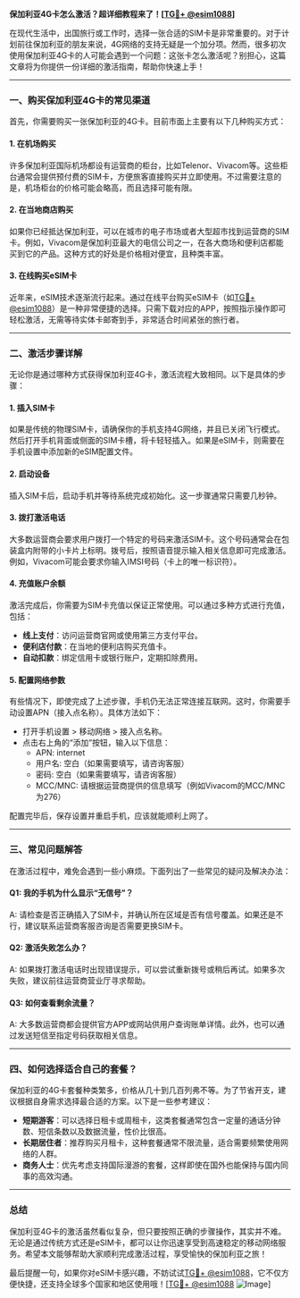 **保加利亚4G卡怎么激活？超详细教程来了！[[TG💪+ @esim1088](https://t.me/s/esim1088)]**

在现代生活中，出国旅行或工作时，选择一张合适的SIM卡是非常重要的。对于计划前往保加利亚的朋友来说，4G网络的支持无疑是一个加分项。然而，很多初次使用保加利亚4G卡的人可能会遇到一个问题：这张卡怎么激活呢？别担心，这篇文章将为你提供一份详细的激活指南，帮助你快速上手！

---

### 一、购买保加利亚4G卡的常见渠道

首先，你需要购买一张保加利亚的4G卡。目前市面上主要有以下几种购买方式：

#### 1. 在机场购买
许多保加利亚国际机场都设有运营商的柜台，比如Telenor、Vivacom等。这些柜台通常会提供预付费的SIM卡，方便旅客直接购买并立即使用。不过需要注意的是，机场柜台的价格可能会略高，而且选择可能有限。

#### 2. 在当地商店购买
如果你已经抵达保加利亚，可以在城市的电子市场或者大型超市找到运营商的SIM卡。例如，Vivacom是保加利亚最大的电信公司之一，在各大商场和便利店都能买到它的产品。这种方式的好处是价格相对便宜，且种类丰富。

#### 3. 在线购买eSIM卡
近年来，eSIM技术逐渐流行起来。通过在线平台购买eSIM卡（如[TG💪+ @esim1088](https://t.me/s/esim1088)）是一种非常便捷的选择。只需下载对应的APP，按照指示操作即可轻松激活，无需等待实体卡邮寄到手，非常适合时间紧张的旅行者。

---

### 二、激活步骤详解

无论你是通过哪种方式获得保加利亚4G卡，激活流程大致相同。以下是具体的步骤：

#### 1. 插入SIM卡
如果是传统的物理SIM卡，请确保你的手机支持4G网络，并且已关闭飞行模式。然后打开手机背面或侧面的SIM卡槽，将卡轻轻插入。如果是eSIM卡，则需要在手机设置中添加新的eSIM配置文件。

#### 2. 启动设备
插入SIM卡后，启动手机并等待系统完成初始化。这一步骤通常只需要几秒钟。

#### 3. 拨打激活电话
大多数运营商会要求用户拨打一个特定的号码来激活SIM卡。这个号码通常会在包装盒内附带的小卡片上标明。拨号后，按照语音提示输入相关信息即可完成激活。例如，Vivacom可能会要求你输入IMSI号码（卡上的唯一标识符）。

#### 4. 充值账户余额
激活完成后，你需要为SIM卡充值以保证正常使用。可以通过多种方式进行充值，包括：
- **线上支付**：访问运营商官网或使用第三方支付平台。
- **便利店付款**：在当地的便利店购买充值卡。
- **自动扣款**：绑定信用卡或银行账户，定期扣除费用。

#### 5. 配置网络参数
有些情况下，即使完成了上述步骤，手机仍无法正常连接互联网。这时，你需要手动设置APN（接入点名称）。具体方法如下：
- 打开手机设置 > 移动网络 > 接入点名称。
- 点击右上角的“添加”按钮，输入以下信息：
  - APN: internet
  - 用户名: 空白（如果需要填写，请咨询客服）
  - 密码: 空白（如果需要填写，请咨询客服）
  - MCC/MNC: 请根据运营商提供的信息填写（例如Vivacom的MCC/MNC为276）

配置完毕后，保存设置并重启手机，应该就能顺利上网了。

---

### 三、常见问题解答

在激活过程中，难免会遇到一些小麻烦。下面列出了一些常见的疑问及解决办法：

#### Q1: 我的手机为什么显示“无信号”？
A: 请检查是否正确插入了SIM卡，并确认所在区域是否有信号覆盖。如果还是不行，建议联系运营商客服咨询是否需要更换SIM卡。

#### Q2: 激活失败怎么办？
A: 如果拨打激活电话时出现错误提示，可以尝试重新拨号或稍后再试。如果多次失败，建议前往运营商营业厅寻求帮助。

#### Q3: 如何查看剩余流量？
A: 大多数运营商都会提供官方APP或网站供用户查询账单详情。此外，也可以通过发送短信至指定号码获取相关信息。

---

### 四、如何选择适合自己的套餐？

保加利亚的4G卡套餐种类繁多，价格从几十到几百列弗不等。为了节省开支，建议根据自身需求选择最合适的方案。以下是一些参考建议：

- **短期游客**：可以选择日租卡或周租卡，这类套餐通常包含一定量的通话分钟数、短信条数以及数据流量，性价比很高。
- **长期居住者**：推荐购买月租卡，这种套餐通常不限流量，适合需要频繁使用网络的人群。
- **商务人士**：优先考虑支持国际漫游的套餐，这样即使在国外也能保持与国内同事的高效沟通。

---

### 总结

保加利亚4G卡的激活虽然看似复杂，但只要按照正确的步骤操作，其实并不难。无论是通过传统方式还是eSIM卡，都可以让你迅速享受到高速稳定的移动网络服务。希望本文能够帮助大家顺利完成激活过程，享受愉快的保加利亚之旅！

最后提醒一句，如果你对eSIM卡感兴趣，不妨试试[TG💪+ @esim1088](https://t.me/s/esim1088)，它不仅方便快捷，还支持全球多个国家和地区使用哦！[[TG💪+ @esim1088](https://t.me/s/esim1088) ![Image](https://i.postimg.cc/4NQfJmqS/Snipaste-2025-05-13-00-14-12.png)]